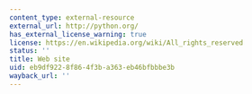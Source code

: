 ```yaml
---
content_type: external-resource
external_url: http://python.org/
has_external_license_warning: true
license: https://en.wikipedia.org/wiki/All_rights_reserved
status: ''
title: Web site
uid: eb9df922-8f86-4f3b-a363-eb46bfbbbe3b
wayback_url: ''
---
```

